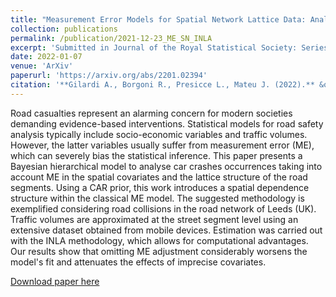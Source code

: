 ```yaml
---
title: "Measurement Error Models for Spatial Network Lattice Data: Analysis of Car Crashes in Leeds"
collection: publications
permalink: /publication/2021-12-23_ME_SN_INLA
excerpt: 'Submitted in Journal of the Royal Statistical Society: Series A'
date: 2022-01-07
venue: 'ArXiv'
paperurl: 'https://arxiv.org/abs/2201.02394'
citation: '**Gilardi A., Borgoni R., Presicce L., Mateu J. (2022).** &quot;Measurement Error Models for Spatial Network Lattice Data: Analysis of Car Crashes in Leeds&quot; <i>arXiv:2201.02394</i>. 1(1).'
---
```

Road casualties represent an alarming concern for modern societies demanding evidence-based interventions. Statistical models for road safety analysis typically include socio-economic variables and traffic volumes. However, the latter variables usually suffer from measurement error (ME), which can severely bias the statistical inference. This paper presents a Bayesian hierarchical model to analyse car crashes occurrences taking into account ME in the spatial covariates and the lattice structure of the road segments. Using a CAR prior, this work introduces a spatial dependence structure within the classical ME model. The suggested methodology is exemplified considering road collisions in the road network of Leeds (UK). Traffic volumes are approximated at the street segment level using an extensive dataset obtained from mobile devices. Estimation was carried out with the INLA methodology, which allows for computational advantages. Our results show that omitting ME adjustment considerably worsens the model's fit and attenuates the effects of imprecise covariates.

[Download paper here](http://lucapresicce.github.io/files/paper1.pdf)
